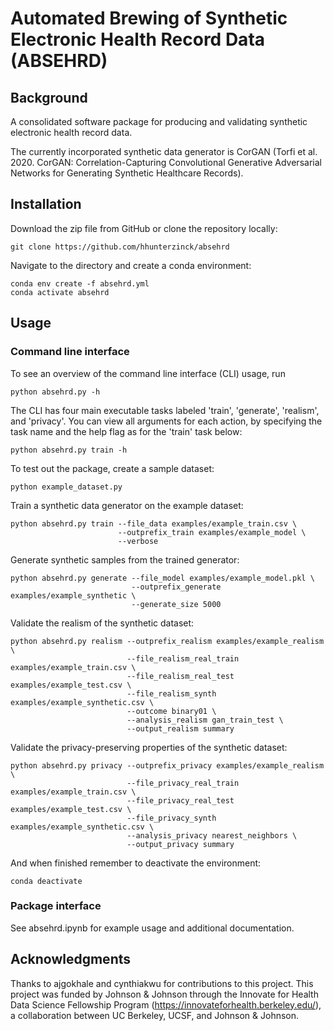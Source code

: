 # Automated Brewing of Synthetic Electronic Health Record Data (ABSEHRD)

## Background
A consolidated software package for producing and validating synthetic electronic health record data.

The currently incorporated synthetic data generator is CorGAN (Torfi et al. 2020. CorGAN: Correlation-Capturing Convolutional Generative Adversarial Networks
for Generating Synthetic Healthcare Records). 

## Installation

Download the zip file from GitHub or clone the repository locally:

```
git clone https://github.com/hhunterzinck/absehrd
```

Navigate to the directory and create a conda environment:

```
conda env create -f absehrd.yml
conda activate absehrd
```

## Usage

### Command line interface
To see an overview of the command line interface (CLI) usage, run
```
python absehrd.py -h
```

The CLI has four main executable tasks labeled 'train', 'generate', 'realism', and 'privacy'.
You can view all arguments for each action, by specifying the task name and the
help flag as for the 'train' task below:
```
python absehrd.py train -h
```

To test out the package, create a sample dataset:
```
python example_dataset.py
```

Train a synthetic data generator on the example dataset:
```
python absehrd.py train --file_data examples/example_train.csv \
                        --outprefix_train examples/example_model \
                        --verbose
```

Generate synthetic samples from the trained generator:
```
python absehrd.py generate --file_model examples/example_model.pkl \
                           --outprefix_generate examples/example_synthetic \
                           --generate_size 5000
```

Validate the realism of the synthetic dataset:
```
python absehrd.py realism --outprefix_realism examples/example_realism \
                          --file_realism_real_train examples/example_train.csv \
                          --file_realism_real_test examples/example_test.csv \
                          --file_realism_synth examples/example_synthetic.csv \
                          --outcome binary01 \
                          --analysis_realism gan_train_test \
                          --output_realism summary 
```

Validate the privacy-preserving properties of the synthetic dataset:
```
python absehrd.py privacy --outprefix_privacy examples/example_realism \
                          --file_privacy_real_train examples/example_train.csv \
                          --file_privacy_real_test examples/example_test.csv \
                          --file_privacy_synth examples/example_synthetic.csv \
                          --analysis_privacy nearest_neighbors \
                          --output_privacy summary
```

And when finished remember to deactivate the environment:
```
conda deactivate
```

### Package interface
See absehrd.ipynb for example usage and additional documentation.

## Acknowledgments
Thanks to ajgokhale and cynthiakwu for contributions 
to this project. This project was funded by Johnson & Johnson through the 
Innovate for Health Data Science Fellowship Program (https://innovateforhealth.berkeley.edu/), 
a collaboration between UC Berkeley, UCSF, and Johnson & Johnson.

